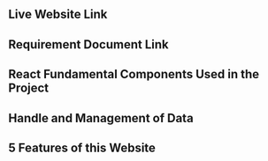## Live Website Link

## Requirement Document Link

## React Fundamental Components Used in the Project

## Handle and Management of Data

## 5 Features of this Website
